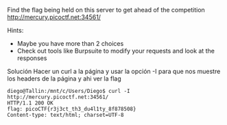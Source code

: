 Find the flag being held on this server to get ahead of the competition http://mercury.picoctf.net:34561/

Hints:
- Maybe you have more than 2 choices
- Check out tools like Burpsuite to modify your requests and look at the responses

Solución
Hacer un curl a la página y usar la opción -I para que nos muestre los headers de la página y ahi ver la flag
```
diego@Tallin:/mnt/c/Users/Diego$ curl -I http://mercury.picoctf.net:34561/                                      HTTP/1.1 200 OK                                                                                                 flag: picoCTF{r3j3ct_th3_du4l1ty_8f878508}                                                                      Content-type: text/html; charset=UTF-8        
```